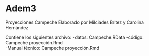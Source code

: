 # Adem3
Proyecciones Campeche
Elaborado por Milciades Britez y Carolina Hernández

Contiene los siguientes archivo:
-datos: Campeche.RData
-código: Campeche proyección.Rmd  
-Manual técnico: Campeche proyección.Rmd  
